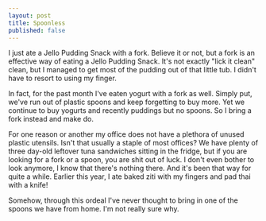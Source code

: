 ```yaml
---
layout: post
title: Spoonless
published: false
---
```

I just ate a Jello Pudding Snack with a fork.  Believe it or not, but a fork is an effective way of eating a Jello Pudding Snack.  It's not exactly "lick it clean" clean, but I managed to get most of the pudding out of that little tub.  I didn't have to resort to using my finger.

In fact, for the past month I've eaten yogurt with a fork as well.  Simply put, we've run out of plastic spoons and keep forgetting to buy more.  Yet we continue to buy yogurts and recently puddings but no spoons.  So I bring a fork instead and make do.

For one reason or another my office does not have a plethora of unused plastic utensils.  Isn't that usually a staple of most offices?  We have plenty of three day-old leftover tuna sandwiches sitting in the fridge, but if you are looking for a fork or a spoon, you are shit out of luck.  I don't even bother to look anymore, I know that there's nothing there.  And it's been that way for quite a while.  Earlier this year, I ate baked ziti with my fingers and pad thai with a knife!

Somehow, through this ordeal I've never thought to bring in one of the spoons we have from home.  I'm not really sure why.
